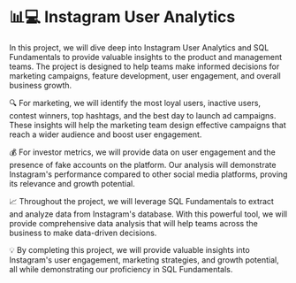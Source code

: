# 📊💻 Instagram User Analytics

In this project, we will dive deep into Instagram User Analytics and SQL Fundamentals to provide valuable insights to the product and management teams. The project is designed to help teams make informed decisions for marketing campaigns, feature development, user engagement, and overall business growth.

🔍 For marketing, we will identify the most loyal users, inactive users, contest winners, top hashtags, and the best day to launch ad campaigns. These insights will help the marketing team design effective campaigns that reach a wider audience and boost user engagement.

💰 For investor metrics, we will provide data on user engagement and the presence of fake accounts on the platform. Our analysis will demonstrate Instagram's performance compared to other social media platforms, proving its relevance and growth potential.

📈 Throughout the project, we will leverage SQL Fundamentals to extract and analyze data from Instagram's database. With this powerful tool, we will provide comprehensive data analysis that will help teams across the business to make data-driven decisions.

💡 By completing this project, we will provide valuable insights into Instagram's user engagement, marketing strategies, and growth potential, all while demonstrating our proficiency in SQL Fundamentals.
